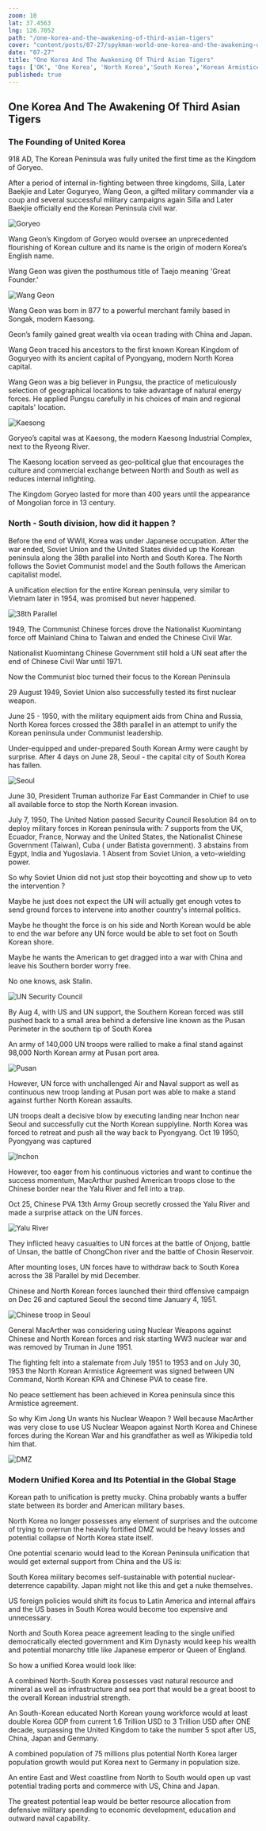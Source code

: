 ```yaml
---
zoom: 10
lat: 37.4563
lng: 126.7052
path: "/one-korea-and-the-awakening-of-third-asian-tigers"
cover: "content/posts/07-27/spykman-world-one-korea-and-the-awakening-of-third-asian-tigers.png"
date: "07-27"
title: "One Korea And The Awakening Of Third Asian Tigers"
tags: ['OK', 'One Korea', 'North Korea','South Korea','Korean Armistice Agrement','Wang Geon','Kaesong','Keasong Industrial Complex','United Korea','Spykman World','Nicholas Spykman']
published: true
---
```

## One Korea And The Awakening Of Third Asian Tigers



### The Founding of United Korea

918 AD, The Korean Peninsula was fully united the first time as the Kingdom of Goryeo. 

After a period of internal in-fighting between three kingdoms, Silla,  Later Baekjie and Later Goguryeo, Wang Geon, a gifted military commander via a coup and several successful military campaigns again Silla and Later Baekjie officially end the Korean Peninsula civil war.

![Goryeo](https://upload.wikimedia.org/wikipedia/commons/c/cc/Koryo_map.png)

Wang Geon’s Kingdom of Goryeo would oversee an unprecedented flourishing of Korean culture and its name is the origin of modern Korea’s English name. 

Wang Geon was given the posthumous title of Taejo meaning 'Great Founder.' 

![Wang Geon](https://upload.wikimedia.org/wikipedia/commons/b/b7/Goryo_Taejo_Wangkun_2.jpg)

Wang Geon was born in 877 to a powerful merchant family based in Songak, modern Kaesong. 

Geon’s family gained great wealth via ocean trading with China and Japan. 

Wang Geon traced his ancestors to the first known Korean Kingdom of Goguryeo with its ancient capital of Pyongyang, modern North Korea capital.

Wang Geon was a big believer in Pungsu, the practice of meticulously selection of geographical locations to take advantage of natural energy forces. He applied Pungsu carefully in his choices of main and regional capitals' location.

![Kaesong](https://proxy.duckduckgo.com/iu/?u=http%3A%2F%2Fwww.tothetick.com%2Fwp-content%2Fuploads%2F2013%2F09%2FKaesong-Industrial-Complex.gif&f=1)

Goryeo’s capital was at Kaesong, the modern Kaesong Industrial Complex, next to the Ryeong River.

The Kaesong location serveed as geo-political glue that encourages the culture and commercial exchange between North and South as well as reduces internal infighting.

The Kingdom Goryeo lasted for more than 400 years until the appearance of Mongolian force in 13 century. 

### North - South division, how did it happen ?

Before the end of WWII, Korea was under Japanese occupation. After the war ended, Soviet Union and the United States divided up the Korean peninsula along the 38th parallel into North and South Korea. The North follows the Soviet Communist model and the South follows the American capitalist model.

A unification election for the entire Korean peninsula, very similar to Vietnam later in 1954, was promised but never happened. 

![38th Parallel](https://upload.wikimedia.org/wikipedia/commons/thumb/b/bd/Korea_DMZ.svg/1280px-Korea_DMZ.svg.png)

1949, The Communist Chinese forces drove the Nationalist Kuomintang force off Mainland China to Taiwan and ended the Chinese Civil War. 

Nationalist Kuomintang Chinese Government still hold a UN seat after the end of Chinese Civil War until 1971.

Now the Communist bloc turned their focus to the Korean Peninsula 

29 August 1949, Soviet Union also successfully tested its first nuclear weapon. 

June 25 - 1950, with the military equipment aids from China and Russia, North Korea forces crossed the 38th parallel in an attempt to unify the Korean peninsula under Communist leadership.
 
Under-equipped and under-prepared South Korean Army were caught by surprise. After 4 days on June 28,  Seoul - the capital city of South Korea has fallen. 

![Seoul](https://previews.dropbox.com/p/thumb/AAg4yC2ShU6HdKHS40Xc7aC6wWiqLNDDkZa7tDpBNk6OURnIYnvpW66CyvZzgM_8pbutMrT7Vu6oS7V5ZAE7zDyRjU0kvspYhi3Zh_sSZALeCNxttd8MC7KStBSCxYmUHPytbnBPfbiC1Ooc8es7f9DGkGJD-XX-wFnXVlH506lRzZ-4pLZefx9uEBhx19mx4T5wCo2rJI0z9DEPn3XV2Jmi5UEuKWc1YlUMS-8qHkxnN6wYmGHXwCXEwPrm9Arl32W8ASU_oM8cm9YngQbMlf2PKC9wLAYPrrmmE5IkPavEthrkUjNoKSrghhC0FbP-u_eQ0AbhQq2nqCJOTyrlf-zT/p.jpeg?fv_content=true&size_mode=5)

June 30, President Truman authorize Far East Commander in Chief to use all available force to stop the North Korean invasion. 

July 7, 1950, The United Nation passed Security Council Resolution 84 on to deploy military forces in Korean peninsula with:
7 supports from the UK, Ecuador, France, Norway and the United States, the Nationalist Chinese Government (Taiwan),  Cuba ( under Batista government).
3 abstains from Egypt, India and Yugoslavia.
1 Absent from Soviet Union, a veto-wielding power.

So why Soviet Union did not just stop their boycotting and show up to veto the intervention ?

Maybe he just does not expect the UN will actually get enough votes to send ground forces to intervene into another country's internal politics. 

Maybe he thought the force is on his side and North Korean would be able to end the war before any UN force would be able to set foot on South Korean shore.

Maybe he wants the American to get dragged into a war with China and leave his Southern border worry free.

No one knows, ask Stalin.

![UN Security Council](https://proxy.duckduckgo.com/iu/?u=https%3A%2F%2Fs3.amazonaws.com%2Fs3.timetoast.com%2Fpublic%2Fuploads%2Fphotos%2F8366718%2F64552.jpg%3F1478472101&f=1)

By Aug 4, with US and UN support, the Southern Korean forced was still pushed back to a small area behind a defensive line known as the Pusan Perimeter in the southern tip of South Korea 

An army of 140,000 UN troops were rallied to make a final stand against 98,000 North Korean army at Pusan port area.

![Pusan](https://previews.dropbox.com/p/thumb/AAjq5hqoJBtHVWjW1q2Fx8HfXSsAtIL6oKs9FoXTCTtqTRx1B-IskxJFQ0c4AwS4NIbZyttQkeqIIvn1X1cEgkRxtCYiBfT__EagfthZm3hQMk46Nw1skDxh9PE-_k7H85pm0OaTjQAnRbUyo05KcjBEM59FuxzSwiAqGeTy9Cd7s6Q-rZNeuvcXjPsXdS1yn7YG1RIGpg_VN0AfBymwsGaYR3u6pWl1_IvS_MJHDXzIFXinLlK4vobmMM1JoUd8oOeK3lJhinFKxYADeczizYd47Wcxb37Gna318W3QcNK-QLOdkCis6X7ESvYFQ-ewAvJUPtKYUe3aMYry2HZ3Lqyx/p.png?fv_content=true&size_mode=5) 

However, UN force with unchallenged Air and Naval support as well as continuous new troop landing at Pusan port was able to make a stand against further North Korean assaults. 

UN troops dealt a decisive blow by executing landing near Inchon near Seoul and successfully cut the North Korean supplyline. North Korea was forced to retreat and push all the way back to Pyongyang. Oct 19 1950, Pyongyang was captured

![Inchon](https://upload.wikimedia.org/wikipedia/commons/thumb/9/92/Battle_of_Inchon.png/1280px-Battle_of_Inchon.png)

However, too eager from his continuous victories and want to continue the success momentum, MacArthur pushed American troops close to the Chinese border near the Yalu River and fell into a trap.

Oct 25, Chinese PVA 13th Army Group secretly crossed the Yalu River and made a surprise attack on the UN forces.

![Yalu River](https://upload.wikimedia.org/wikipedia/en/8/8d/China_Crosses_Yalu.jpg)

They inflicted heavy casualties to UN forces at the battle of Onjong, battle of Unsan, the battle of ChongChon river and the battle of Chosin Reservoir.  

After mounting loses, UN forces have to withdraw back to South Korea across the 38 Parallel by mid December. 

Chinese and North Korean forces launched their third offensive campaign on Dec 26 and captured Seoul the second time January 4, 1951. 

![Chinese troop in Seoul](https://upload.wikimedia.org/wikipedia/en/a/a3/China_capture_Seoul.jpg)

General MacArther was considering using Nuclear Weapons against Chinese and North Korean forces and risk starting WW3 nuclear war and was removed by Truman in June 1951. 

The fighting felt into a stalemate from July 1951 to 1953 and on July 30, 1953 the North Korean Armistice Agreement was signed between UN Command, North Korean KPA and Chinese PVA to cease fire. 

No peace settlement has been achieved in Korea peninsula since this Armistice agreement. 

So why Kim Jong Un wants his Nuclear Weapon ? Well because MacArther was very close to use US Nuclear Weapon against North Korea and Chinese forces during the Korean War and his grandfather as well as Wikipedia told him that. 


![DMZ](https://upload.wikimedia.org/wikipedia/commons/thumb/e/ea/070401_Panmunjeom3.jpg/1920px-070401_Panmunjeom3.jpg)

### Modern Unified Korea and Its Potential in the Global Stage

Korean path to unification is pretty mucky. China probably wants a buffer state between its border and American military bases. 

North Korea no longer possesses any element of surprises and the outcome of trying to overrun the heavily fortified DMZ would be heavy losses and potential collapse of North Korea state itself.

One potential scenario would lead to the Korean Peninsula unification that would get external support from China and the US is:

South Korea military becomes self-sustainable with potential nuclear-deterrence capability. Japan might not like this and get a nuke themselves. 

US foreign policies would shift its focus to Latin America and internal affairs and the US bases in South Korea would become too expensive and unnecessary. 

North and South Korea peace agreement leading to the single unified democratically elected government and Kim Dynasty would keep his wealth and potential monarchy title like Japanese emperor or Queen of England.

So how a unified Korea would look like:

A combined North-South Korea possesses vast natural resource and mineral as well as infrastructure and sea port that would be a great boost to the overall Korean industrial strength. 

An South-Korean educated North Korean young workforce would at least double Korea GDP from current 1.6 Trillion USD to 3 Trillion USD after ONE decade, surpassing the United Kingdom to take the number 5 spot after US, China, Japan and Germany. 

A combined population of 75 millions plus potential North Korea larger population growth would put Korea next to Germany in population size. 

An entire East and West coastline from North to South would open up vast potential trading ports and commerce with US, China and Japan. 

The greatest potential leap would be better resource allocation from defensive military spending to economic development, education and outward naval capability.


